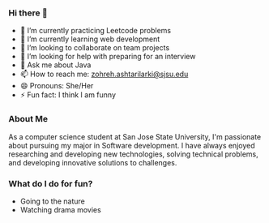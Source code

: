 ### Hi there 👋 

- 🔭 I’m currently practicing Leetcode problems
- 🌱 I’m currently learning web development
- 👯 I’m looking to collaborate on team projects
- 🤔 I’m looking for help with preparing for an interview
- 💬 Ask me about Java
- 📫 How to reach me: zohreh.ashtarilarki@sjsu.edu
- 😄 Pronouns: She/Her
- ⚡ Fun fact: I think I am funny

### About Me
As a computer science student at San Jose State University, I'm passionate about pursuing my major in Software development. I have always enjoyed researching and developing new technologies, solving technical problems, and developing innovative solutions to challenges.  

### What do I do for fun?
- Going to the nature
- Watching drama movies

